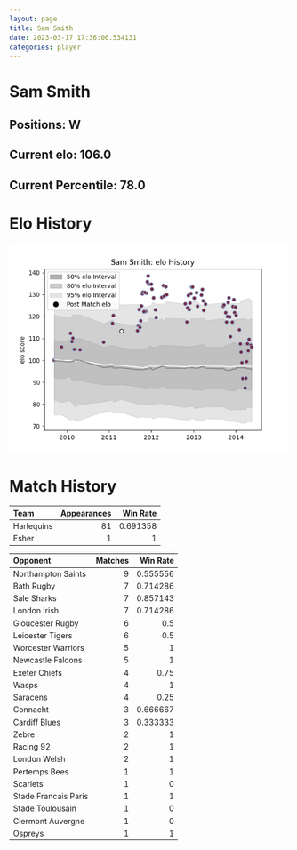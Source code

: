 ```yaml
---  
layout: page  
title: Sam Smith  
date: 2023-03-17 17:36:06.534131  
categories: player  
---
```

# Sam Smith

## Positions: W

## Current elo: 106.0

## Current Percentile: 78.0

# Elo History


![elo history](history_SamSmith.png)
# Match History


| Team       |   Appearances |   Win Rate |
|:-----------|--------------:|-----------:|
| Harlequins |            81 |   0.691358 |
| Esher      |             1 |   1        |

| Opponent             |   Matches |   Win Rate |
|:---------------------|----------:|-----------:|
| Northampton Saints   |         9 |   0.555556 |
| Bath Rugby           |         7 |   0.714286 |
| Sale Sharks          |         7 |   0.857143 |
| London Irish         |         7 |   0.714286 |
| Gloucester Rugby     |         6 |   0.5      |
| Leicester Tigers     |         6 |   0.5      |
| Worcester Warriors   |         5 |   1        |
| Newcastle Falcons    |         5 |   1        |
| Exeter Chiefs        |         4 |   0.75     |
| Wasps                |         4 |   1        |
| Saracens             |         4 |   0.25     |
| Connacht             |         3 |   0.666667 |
| Cardiff Blues        |         3 |   0.333333 |
| Zebre                |         2 |   1        |
| Racing 92            |         2 |   1        |
| London Welsh         |         2 |   1        |
| Pertemps Bees        |         1 |   1        |
| Scarlets             |         1 |   0        |
| Stade Francais Paris |         1 |   1        |
| Stade Toulousain     |         1 |   0        |
| Clermont Auvergne    |         1 |   0        |
| Ospreys              |         1 |   1        |